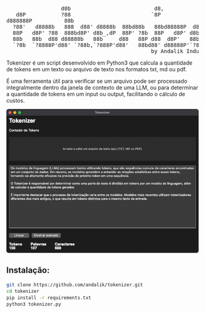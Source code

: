 <pre>
                 d8b                          d8,                        
   d8P           ?88                         `8P                         
d888888P          88b                                                    
  ?88'   d8888b   888  d88' d8888b  88bd88b   88bd88888P  d8888b  88bd88b
  88P   d8P' ?88  888bd8P' d8b_,dP  88P' ?8b  88P   d8P' d8b_,dP  88P'  `
  88b   88b  d88 d88888b   88b     d88   88P d88  d8P'   88b     d88     
  `?8b  `?8888P'd88' `?88b,`?888P'd88'   88bd88' d88888P'`?888P'd88'     
                                             by Andalik Industries
</pre>

Tokenizer é um script desenvolvido em Python3 que calcula a quantidade de tokens em um texto ou arquivo de texto nos formatos txt, md ou pdf.

É uma ferramenta útil para verificar se um arquivo pode ser processado integralmente dentro da janela de contexto de uma LLM, ou para determinar a quantidade de tokens em um input ou output, facilitando o cálculo de custos.

![tokenizer](https://github.com/andalik/tokenizer/blob/main/screenshots/tokenizer.png)

## Instalação:

```bash
git clone https://github.com/andalik/tokenizer.git
cd tokenizer
pip install -r requirements.txt
python3 tokenizer.py
```

